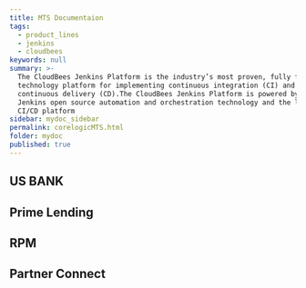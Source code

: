 ```yaml
---
title: MTS Documentaion
tags:
  - product_lines 
  - jenkins
  - cloudbees
keywords: null
summary: >-
  The CloudBees Jenkins Platform is the industry’s most proven, fully featured
  technology platform for implementing continuous integration (CI) and
  continuous delivery (CD).The CloudBees Jenkins Platform is powered by the
  Jenkins open source automation and orchestration technology and the leading
  CI/CD platform
sidebar: mydoc_sidebar
permalink: corelogicMTS.html
folder: mydoc
published: true
---
```


## US BANK

## Prime Lending

## RPM

## Partner Connect
